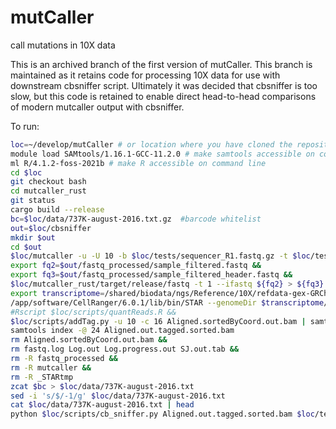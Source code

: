 # mutCaller
call mutations in 10X data


This is an archived branch of the first version of mutCaller.  This branch is maintained as it retains code for processing 10X data for use with downstream cbsniffer script.  Ultimately it was decided that cbsniffer is too slow, but this code is retained to enable direct head-to-head comparisons of modern mutcaller output with cbsniffer.

To run:

```sh
loc=~/develop/mutCaller # or location where you have cloned the repository
module load SAMtools/1.16.1-GCC-11.2.0 # make samtools accessible on command line
ml R/4.1.2-foss-2021b # make R accessible on command line
cd $loc
git checkout bash
cd mutcaller_rust
git status
cargo build --release
bc=$loc/data/737K-august-2016.txt.gz  #barcode whitelist
out=$loc/cbsniffer
mkdir $out
cd $out
$loc/mutcaller -u -U 10 -b $loc/tests/sequencer_R1.fastq.gz -t $loc/tests/sequencer_R2.fastq.gz -l $bc &&
export fq2=$out/fastq_processed/sample_filtered.fastq &&
export fq3=$out/fastq_processed/sample_filtered_header.fastq &&
$loc/mutcaller_rust/target/release/fastq -t 1 --ifastq ${fq2} > ${fq3}
export transcriptome=/shared/biodata/ngs/Reference/10X/refdata-gex-GRCh38-2020-A #location to cellranger friendly reference
/app/software/CellRanger/6.0.1/lib/bin/STAR --genomeDir $transcriptome/star --readFilesIn ${fq3} --readNameSeparator space --runThreadN 24 --outSAMunmapped Within KeepPairs --outSAMtype BAM SortedByCoordinate &&
#Rscript $loc/scripts/quantReads.R &&
$loc/scripts/addTag.py -u 10 -c 16 Aligned.sortedByCoord.out.bam | samtools view -hbo Aligned.out.tagged.sorted.bam &&
samtools index -@ 24 Aligned.out.tagged.sorted.bam
rm Aligned.sortedByCoord.out.bam &&
rm fastq.log Log.out Log.progress.out SJ.out.tab &&
rm -R fastq_processed &&
rm -R mutcaller &&
rm -R _STARtmp
zcat $bc > $loc/data/737K-august-2016.txt
sed -i 's/$/-1/g' $loc/data/737K-august-2016.txt
cat $loc/data/737K-august-2016.txt | head
python $loc/scripts/cb_sniffer.py Aligned.out.tagged.sorted.bam $loc/tests/variants_cb_sniffer.tsv $loc/data/737K-august-2016.txt test

```
